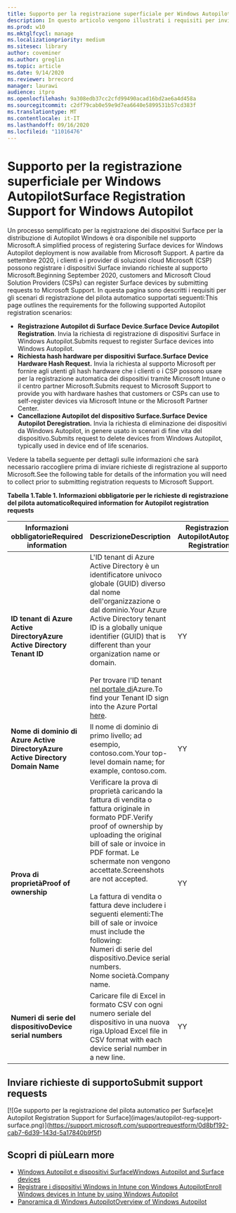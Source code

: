 ```yaml
---
title: Supporto per la registrazione superficiale per Windows Autopilot
description: In questo articolo vengono illustrati i requisiti per inviare le richieste di registrazione del pilota automatico al supporto Microsoft.
ms.prod: w10
ms.mktglfcycl: manage
ms.localizationpriority: medium
ms.sitesec: library
author: coveminer
ms.author: greglin
ms.topic: article
ms.date: 9/14/2020
ms.reviewer: brrecord
manager: laurawi
audience: itpro
ms.openlocfilehash: 9a308edb37cc2cfd99490acad16bd2ae6a4d458a
ms.sourcegitcommit: c2df79cab0e59e9d7ea6640e5899531b57cd383f
ms.translationtype: MT
ms.contentlocale: it-IT
ms.lasthandoff: 09/16/2020
ms.locfileid: "11016476"
---
```

# <span data-ttu-id="e282e-103">Supporto per la registrazione superficiale per Windows Autopilot</span><span class="sxs-lookup"><span data-stu-id="e282e-103">Surface Registration Support for Windows Autopilot</span></span>

<span data-ttu-id="e282e-104">Un processo semplificato per la registrazione dei dispositivi Surface per la distribuzione di Autopilot Windows è ora disponibile nel supporto Microsoft.</span><span class="sxs-lookup"><span data-stu-id="e282e-104">A simplified process of registering Surface devices for Windows Autopilot deployment is now available from Microsoft Support.</span></span> <span data-ttu-id="e282e-105">A partire da settembre 2020, i clienti e i provider di soluzioni cloud Microsoft (CSP) possono registrare i dispositivi Surface inviando richieste al supporto Microsoft.</span><span class="sxs-lookup"><span data-stu-id="e282e-105">Beginning September 2020, customers and Microsoft Cloud Solution Providers (CSPs) can register Surface devices by submitting requests to Microsoft Support.</span></span> <span data-ttu-id="e282e-106">In questa pagina sono descritti i requisiti per gli scenari di registrazione del pilota automatico supportati seguenti:</span><span class="sxs-lookup"><span data-stu-id="e282e-106">This page outlines the requirements for the following supported Autopilot registration scenarios:</span></span>
 

- <span data-ttu-id="e282e-107">**Registrazione Autopilot di Surface Device**.</span><span class="sxs-lookup"><span data-stu-id="e282e-107">**Surface Device Autopilot Registration**.</span></span> <span data-ttu-id="e282e-108">Invia la richiesta di registrazione di dispositivi Surface in Windows Autopilot.</span><span class="sxs-lookup"><span data-stu-id="e282e-108">Submits request to register Surface devices into Windows Autopilot.</span></span>
- **<span data-ttu-id="e282e-109">Richiesta hash hardware per dispositivi Surface.</span><span class="sxs-lookup"><span data-stu-id="e282e-109">Surface Device Hardware Hash Request.</span></span>** <span data-ttu-id="e282e-110">Invia la richiesta al supporto Microsoft per fornire agli utenti gli hash hardware che i clienti o i CSP possono usare per la registrazione automatica dei dispositivi tramite Microsoft Intune o il centro partner Microsoft.</span><span class="sxs-lookup"><span data-stu-id="e282e-110">Submits request to Microsoft Support to provide you with hardware hashes that customers or CSPs can use to self-register devices via Microsoft Intune or the Microsoft Partner Center.</span></span>
- **<span data-ttu-id="e282e-111">Cancellazione Autopilot del dispositivo Surface.</span><span class="sxs-lookup"><span data-stu-id="e282e-111">Surface Device Autopilot Deregistration.</span></span>** <span data-ttu-id="e282e-112">Invia la richiesta di eliminazione dei dispositivi da Windows Autopilot, in genere usato in scenari di fine vita del dispositivo.</span><span class="sxs-lookup"><span data-stu-id="e282e-112">Submits request to delete devices from Windows Autopilot, typically used in device end of life scenarios.</span></span>

<span data-ttu-id="e282e-113">Vedere la tabella seguente per dettagli sulle informazioni che sarà necessario raccogliere prima di inviare richieste di registrazione al supporto Microsoft.</span><span class="sxs-lookup"><span data-stu-id="e282e-113">See the following table for details of the information you will need to collect prior to submitting registration requests to Microsoft Support.</span></span>
 
**<span data-ttu-id="e282e-114">Tabella 1.</span><span class="sxs-lookup"><span data-stu-id="e282e-114">Table 1.</span></span> <span data-ttu-id="e282e-115">Informazioni obbligatorie per le richieste di registrazione del pilota automatico</span><span class="sxs-lookup"><span data-stu-id="e282e-115">Required information for Autopilot registration requests</span></span>**
 

| <span data-ttu-id="e282e-116">Informazioni obbligatorie</span><span class="sxs-lookup"><span data-stu-id="e282e-116">Required information</span></span>                   | <span data-ttu-id="e282e-117">Descrizione</span><span class="sxs-lookup"><span data-stu-id="e282e-117">Description</span></span>                                                                                                                                                                                                                                                                                    | <span data-ttu-id="e282e-118">Registrazione Autopilot</span><span class="sxs-lookup"><span data-stu-id="e282e-118">Autopilot Registration</span></span> | <span data-ttu-id="e282e-119">Richiesta hash hardware</span><span class="sxs-lookup"><span data-stu-id="e282e-119">Hardware Hash Request</span></span> | <span data-ttu-id="e282e-120">Autopilota</span><span class="sxs-lookup"><span data-stu-id="e282e-120">Autopilot</span></span><br><span data-ttu-id="e282e-121">Annullamento</span><span class="sxs-lookup"><span data-stu-id="e282e-121">Deregistration</span></span> |
| -------------------------------------- | ---------------------------------------------------------------------------------------------------------------------------------------------------------------------------------------------------------------------------------------------------------------------------------------------- | ---------------------- | --------------------- | --------------------------- |
| **<span data-ttu-id="e282e-122">ID tenant di Azure Active Directory</span><span class="sxs-lookup"><span data-stu-id="e282e-122">Azure Active Directory Tenant ID</span></span>**   | <span data-ttu-id="e282e-123">L'ID tenant di Azure Active Directory è un identificatore univoco globale (GUID) diverso dal nome dell'organizzazione o dal dominio.</span><span class="sxs-lookup"><span data-stu-id="e282e-123">Your Azure Active Directory tenant ID is a globally unique identifier (GUID) that is different than your organization name or domain.</span></span><br> <br><span data-ttu-id="e282e-124">Per trovare l'ID tenant [nel portale di](https://portal.azure.com/#blade/Microsoft_AAD_IAM/ActiveDirectoryMenuBlade/Properties)Azure.</span><span class="sxs-lookup"><span data-stu-id="e282e-124">To find your Tenant ID sign into the Azure Portal [here](https://portal.azure.com/#blade/Microsoft_AAD_IAM/ActiveDirectoryMenuBlade/Properties).</span></span> | <span data-ttu-id="e282e-125">Y</span><span class="sxs-lookup"><span data-stu-id="e282e-125">Y</span></span>                      | <span data-ttu-id="e282e-126">N</span><span class="sxs-lookup"><span data-stu-id="e282e-126">N</span></span>                     | <span data-ttu-id="e282e-127">Y</span><span class="sxs-lookup"><span data-stu-id="e282e-127">Y</span></span>                           |
| **<span data-ttu-id="e282e-128">Nome di dominio di Azure Active Directory</span><span class="sxs-lookup"><span data-stu-id="e282e-128">Azure Active Directory Domain Name</span></span>** | <span data-ttu-id="e282e-129">Il nome di dominio di primo livello; ad esempio, contoso.com.</span><span class="sxs-lookup"><span data-stu-id="e282e-129">Your top-level domain name; for example, contoso.com.</span></span>                                                                                                                                                                                                                                          | <span data-ttu-id="e282e-130">Y</span><span class="sxs-lookup"><span data-stu-id="e282e-130">Y</span></span>                      | <span data-ttu-id="e282e-131">N</span><span class="sxs-lookup"><span data-stu-id="e282e-131">N</span></span>                     | <span data-ttu-id="e282e-132">Y</span><span class="sxs-lookup"><span data-stu-id="e282e-132">Y</span></span>                           |
| **<span data-ttu-id="e282e-133">Prova di proprietà</span><span class="sxs-lookup"><span data-stu-id="e282e-133">Proof of ownership</span></span>**                 | <span data-ttu-id="e282e-134">Verificare la prova di proprietà caricando la fattura di vendita o fattura originale in formato PDF.</span><span class="sxs-lookup"><span data-stu-id="e282e-134">Verify proof of ownership by uploading the original bill of sale or invoice in PDF format.</span></span> <span data-ttu-id="e282e-135">Le schermate non vengono accettate.</span><span class="sxs-lookup"><span data-stu-id="e282e-135">Screenshots are not accepted.</span></span><br> <br><span data-ttu-id="e282e-136">La fattura di vendita o fattura deve includere i seguenti elementi:</span><span class="sxs-lookup"><span data-stu-id="e282e-136">The bill of sale or invoice  must include the following:</span></span><br><span data-ttu-id="e282e-137">Numeri di serie del dispositivo.</span><span class="sxs-lookup"><span data-stu-id="e282e-137">Device serial numbers.</span></span><br><span data-ttu-id="e282e-138">Nome società.</span><span class="sxs-lookup"><span data-stu-id="e282e-138">Company name.</span></span>                                                           | <span data-ttu-id="e282e-139">Y</span><span class="sxs-lookup"><span data-stu-id="e282e-139">Y</span></span>                      | <span data-ttu-id="e282e-140">Y</span><span class="sxs-lookup"><span data-stu-id="e282e-140">Y</span></span>                     | <span data-ttu-id="e282e-141">Y</span><span class="sxs-lookup"><span data-stu-id="e282e-141">Y</span></span>                           |
| **<span data-ttu-id="e282e-142">Numeri di serie del dispositivo</span><span class="sxs-lookup"><span data-stu-id="e282e-142">Device serial numbers</span></span>**              | <span data-ttu-id="e282e-143">Caricare file di Excel in formato CSV con ogni numero seriale del dispositivo in una nuova riga.</span><span class="sxs-lookup"><span data-stu-id="e282e-143">Upload Excel file in CSV format with each device serial number in a new line.</span></span>                                                                                                                                                                                                                  | <span data-ttu-id="e282e-144">Y</span><span class="sxs-lookup"><span data-stu-id="e282e-144">Y</span></span>                      | <span data-ttu-id="e282e-145">Y</span><span class="sxs-lookup"><span data-stu-id="e282e-145">Y</span></span>                     | <span data-ttu-id="e282e-146">Y</span><span class="sxs-lookup"><span data-stu-id="e282e-146">Y</span></span>                           |

 

## <span data-ttu-id="e282e-147">Inviare richieste di supporto</span><span class="sxs-lookup"><span data-stu-id="e282e-147">Submit support requests</span></span>

  [![G<span data-ttu-id="e282e-148">e supporto per la registrazione del pilota automatico per Surface]</span><span class="sxs-lookup"><span data-stu-id="e282e-148">et Autopilot Registration Support for Surface]</span></span>(images/autopilot-reg-support-surface.png)](https://support.microsoft.com/supportrequestform/0d8bf192-cab7-6d39-143d-5a17840b9f5f)
 
 
 
## <span data-ttu-id="e282e-149">Scopri di più</span><span class="sxs-lookup"><span data-stu-id="e282e-149">Learn more</span></span>

- [<span data-ttu-id="e282e-150">Windows Autopilot e dispositivi Surface</span><span class="sxs-lookup"><span data-stu-id="e282e-150">Windows Autopilot and Surface devices</span></span>](windows-autopilot-and-surface-devices.md)
- [<span data-ttu-id="e282e-151">Registrare i dispositivi Windows in Intune con Windows Autopilot</span><span class="sxs-lookup"><span data-stu-id="e282e-151">Enroll Windows devices in Intune by using Windows Autopilot</span></span>](https://docs.microsoft.com/mem/autopilot/enrollment-autopilot)
- [<span data-ttu-id="e282e-152">Panoramica di Windows Autopilot</span><span class="sxs-lookup"><span data-stu-id="e282e-152">Overview of Windows Autopilot</span></span>](https://docs.microsoft.com/mem/autopilot/windows-autopilot)

 
 
 

